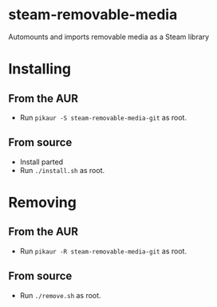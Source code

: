 # steam-removable-media
Automounts and imports removable media as a Steam library

# Installing

## From the AUR
- Run ```pikaur -S steam-removable-media-git``` as root.

## From source
- Install parted
- Run ```./install.sh``` as root.


# Removing

## From the AUR
- Run ```pikaur -R steam-removable-media-git``` as root.

## From source
- Run ```./remove.sh``` as root.
